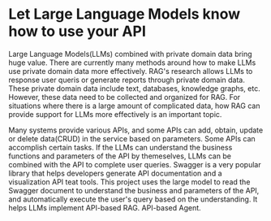 # Let Large Language Models know how to use your API
Large Language Models(LLMs) combined with private domain data bring huge value. There are currently many methods around how to make LLMs use private domain data more effectively. RAG's research allows LLMs to response user queris or generate reports through private domain data. These private domain data include text, databases, knowledge graphs, etc. However, these data need to be collected and organized for RAG. For situations where there is a large amount of complicated data, how RAG can provide support for LLMs more effectively is an important topic. 

Many systems provide various APIs, and some APIs can add, obtain, update or delete data(CRUD) in the service based on parameters. Some APIs can accomplish certain tasks. If the LLMs can understand the business functions and parameters of the API by themeselves, LLMs can be combined with the API to complete user queries. Swagger is a very popular library that helps developers generate API documentation and a visualization API teat tools. This project uses the large model to read the Swagger document to understand the business and parameters of the API, and automatically execute the user's query based on the understanding. It helps LLMs  implement API-based RAG. API-based Agent.

